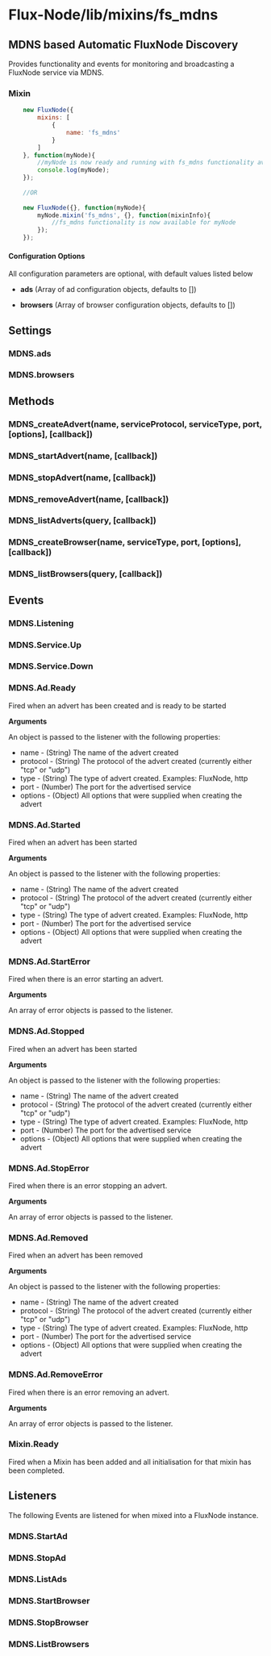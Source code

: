 Flux-Node/lib/mixins/fs_mdns
=========

MDNS based Automatic FluxNode Discovery
---------
Provides functionality and events for monitoring and broadcasting a FluxNode service via MDNS.


### Mixin

```javascript
	new FluxNode({
		mixins: [
			{
				name: 'fs_mdns'
			}
		]
	}, function(myNode){
		//myNode is now ready and running with fs_mdns functionality available
		console.log(myNode);
	});
	
	//OR
	
	new FluxNode({}, function(myNode){
		myNode.mixin('fs_mdns', {}, function(mixinInfo){
			//fs_mdns functionality is now available for myNode
		});
	});
```

#### Configuration Options

All configuration parameters are optional, with default values listed below

* __ads__ (Array of ad configuration objects, defaults to [])

* __browsers__ (Array of browser configuration objects, defaults to [])

## Settings

### MDNS.ads

### MDNS.browsers

## Methods


### MDNS_createAdvert(name, serviceProtocol, serviceType, port, [options], [callback])

### MDNS_startAdvert(name, [callback])

### MDNS_stopAdvert(name, [callback])

### MDNS_removeAdvert(name, [callback])

### MDNS_listAdverts(query, [callback])

### MDNS_createBrowser(name, serviceType, port, [options], [callback])

### MDNS_listBrowsers(query, [callback])



## Events

### MDNS.Listening

### MDNS.Service.Up

### MDNS.Service.Down

### MDNS.Ad.Ready

Fired when an advert has been created and is ready to be started

__Arguments__

An object is passed to the listener with the following properties:

* name - (String) The name of the advert created
* protocol - (String) The protocol of the advert created (currently either "tcp" or "udp")
* type - (String) The type of advert created.  Examples: FluxNode, http
* port - (Number) The port for the advertised service
* options - (Object) All options that were supplied when creating the advert

### MDNS.Ad.Started

Fired when an advert has been started

__Arguments__

An object is passed to the listener with the following properties:

* name - (String) The name of the advert created
* protocol - (String) The protocol of the advert created (currently either "tcp" or "udp")
* type - (String) The type of advert created.  Examples: FluxNode, http
* port - (Number) The port for the advertised service
* options - (Object) All options that were supplied when creating the advert

### MDNS.Ad.StartError

Fired when there is an error starting an advert.

__Arguments__

An array of error objects is passed to the listener.

### MDNS.Ad.Stopped

Fired when an advert has been started

__Arguments__

An object is passed to the listener with the following properties:

* name - (String) The name of the advert created
* protocol - (String) The protocol of the advert created (currently either "tcp" or "udp")
* type - (String) The type of advert created.  Examples: FluxNode, http
* port - (Number) The port for the advertised service
* options - (Object) All options that were supplied when creating the advert

### MDNS.Ad.StopError

Fired when there is an error stopping an advert.

__Arguments__

An array of error objects is passed to the listener.

### MDNS.Ad.Removed

Fired when an advert has been removed

__Arguments__

An object is passed to the listener with the following properties:

* name - (String) The name of the advert created
* protocol - (String) The protocol of the advert created (currently either "tcp" or "udp")
* type - (String) The type of advert created.  Examples: FluxNode, http
* port - (Number) The port for the advertised service
* options - (Object) All options that were supplied when creating the advert

### MDNS.Ad.RemoveError

Fired when there is an error removing an advert.

__Arguments__

An array of error objects is passed to the listener.

### Mixin.Ready

Fired when a Mixin has been added and all initialisation for that mixin has been completed.

## Listeners

The following Events are listened for when mixed into a FluxNode instance.

### MDNS.StartAd

### MDNS.StopAd

### MDNS.ListAds

### MDNS.StartBrowser

### MDNS.StopBrowser

### MDNS.ListBrowsers
